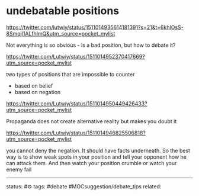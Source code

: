 # undebatable positions
https://twitter.com/lutwiy/status/1511014935614181391?s=21&t=6khIOsS-8Smqjl1ALfhlmQ&utm_source=pocket_mylist

Not everything is so obvious  - is a bad position, but how to debate it?

https://twitter.com/Lutwiy/status/1511014952370417669?utm_source=pocket_mylist

two types of positions that are impossible to counter
 - based on belief
 - based on negation

https://twitter.com/Lutwiy/status/1511014950449426433?utm_source=pocket_mylist

Propaganda does not create alternative reality but makes you doubt it

https://twitter.com/Lutwiy/status/1511014946825506818?utm_source=pocket_mylist

you cannot deny the negation. It should have facts underneath. 
So the best way is to show weak spots in your position and tell your opponent how he can attack them. And then watch your position crumble or watch your enemy fail

---
status: #⚙️ 
tags: #debate #MOCsuggestion/debate_tips
related: 
